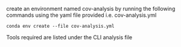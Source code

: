 
create an environment named cov-analysis by running the following commands using the yaml file provided i.e. cov-analysis.yml
```
conda env create --file cov-analysis.yml
```
Tools required are listed under the CLI analysis file
